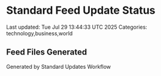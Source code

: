 # Standard Feed Update Status
Last updated: Tue Jul 29 13:44:33 UTC 2025
Categories: technology,business,world

## Feed Files Generated

Generated by Standard Updates Workflow
